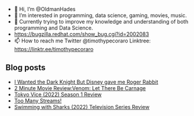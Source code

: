 - 👋 Hi, I’m @OldmanHades
- 👀 I’m interested in programming, data science, gaming, movies, music.
- 🌱 Currently trying to improve my knowledge and understanding of both programming and Data Science.
- https://bugzilla.redhat.com/show_bug.cgi?id=2002083
- 📫 How to reach me Twitter @timothypecoraro
Linktree: https://linktr.ee/timothypecoraro

## Blog posts
<!-- BLOG-POST-LIST:START -->
- [I Wanted the Dark Knight But Disney gave me Roger Rabbit](https://medium.com/@timothypecoraro/i-wanted-the-dark-knight-but-disney-gave-me-roger-rabbit-4876fefff0ae?source=rss-5097f5c9b801------2)
- [2 Minute Movie Review:Venom: Let There Be Carnage](https://medium.com/@timothypecoraro/2-minute-movie-review-venom-let-there-be-carnage-8d32884960d?source=rss-5097f5c9b801------2)
- [Tokyo Vice &lpar;2022&rpar; Season 1 Review](https://medium.com/@timothypecoraro/tokyo-vice-2022-season-1-review-a76cce79dd4a?source=rss-5097f5c9b801------2)
- [Too Many Streams!](https://medium.com/@timothypecoraro/too-many-streams-a419a8b886b1?source=rss-5097f5c9b801------2)
- [Swimming with Sharks &lpar;2022&rpar; Television Series Review](https://medium.com/@timothypecoraro/swimming-with-sharks-2022-television-series-review-714abd9d27f6?source=rss-5097f5c9b801------2)
<!-- BLOG-POST-LIST:END -->

